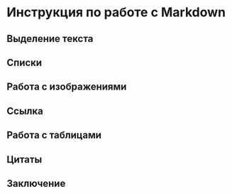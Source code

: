 # Инструкция по работе с Markdown

## Выделение текста

## Списки

## Работа с изображениями

## Ссылка

## Работа с таблицами

## Цитаты

## Заключение



 